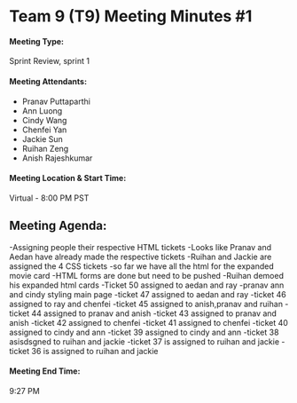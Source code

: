 # Team 9 (T9) Meeting Minutes #1

#### Meeting Type:
Sprint Review, sprint 1

#### Meeting Attendants:
* Pranav Puttaparthi
* Ann Luong
* Cindy Wang
* Chenfei Yan
* Jackie Sun 
* Ruihan Zeng
* Anish Rajeshkumar

#### Meeting Location & Start Time:
Virtual - 8:00 PM PST

## Meeting Agenda:
-Assigning people their respective HTML tickets
-Looks like Pranav and Aedan have already made the respective tickets
-Ruihan and Jackie are assigned the 4 CSS tickets
-so far we have all the html for the expanded movie card
-HTML forms are done but need to be pushed
-Ruihan demoed his expanded html cards
-Ticket 50 assigned to aedan and ray
-pranav ann and cindy styling main page
-ticket 47 assigned to aedan and ray
-ticket 46 assigned to ray and chenfei
-ticket 45 assigned to anish,pranav and ruihan
-ticket 44 assigned to pranav and anish
-ticket 43 assigned to pranav and anish
-ticket 42 assigned to chenfei
-ticket 41 assigned to chenfei
-ticket 40 assigned to cindy and ann
-ticket 39 assigned to cindy and ann
-ticket 38 asisdsgned to ruihan and jackie
-ticket 37 is assigned to ruihan and jackie
-ticket 36 is assigned to ruihan and jackie


#### Meeting End Time:
9:27 PM
